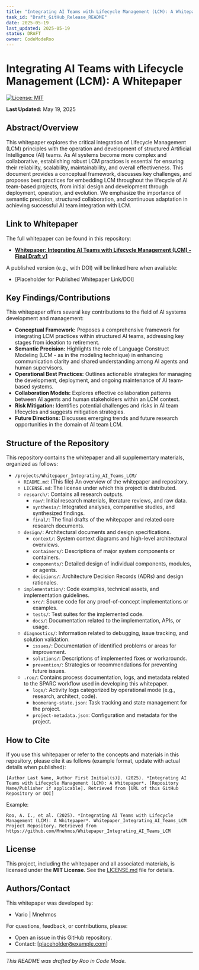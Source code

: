```yaml
---
title: "Integrating AI Teams with Lifecycle Management (LCM): A Whitepaper"
task_id: "Draft_GitHub_Release_README"
date: 2025-05-19
last_updated: 2025-05-19
status: DRAFT
owner: CodeModeRoo
---
```


# Integrating AI Teams with Lifecycle Management (LCM): A Whitepaper

[![License: MIT](https://img.shields.io/badge/License-MIT-yellow.svg)](https://opensource.org/licenses/MIT)
<!-- Add other badges as applicable, e.g., version, build status -->

**Last Updated:** May 19, 2025

## Abstract/Overview

This whitepaper explores the critical integration of Lifecycle Management (LCM) principles with the operation and development of structured Artificial Intelligence (AI) teams. As AI systems become more complex and collaborative, establishing robust LCM practices is essential for ensuring their reliability, scalability, maintainability, and overall effectiveness. This document provides a conceptual framework, discusses key challenges, and proposes best practices for embedding LCM throughout the lifecycle of AI team-based projects, from initial design and development through deployment, operation, and evolution. We emphasize the importance of semantic precision, structured collaboration, and continuous adaptation in achieving successful AI team integration with LCM.

## Link to Whitepaper

The full whitepaper can be found in this repository:
*   **[Whitepaper: Integrating AI Teams with Lifecycle Management (LCM) - Final Draft v1](./research/final/whitepaper_final_draft_v1.md)**

A published version (e.g., with DOI) will be linked here when available:
*   [Placeholder for Published Whitepaper Link/DOI]

## Key Findings/Contributions

This whitepaper offers several key contributions to the field of AI systems development and management:

*   **Conceptual Framework:** Proposes a comprehensive framework for integrating LCM practices within structured AI teams, addressing key stages from ideation to retirement.
*   **Semantic Precision:** Highlights the role of Language Construct Modeling (LCM - as in the modeling technique) in enhancing communication clarity and shared understanding among AI agents and human supervisors.
*   **Operational Best Practices:** Outlines actionable strategies for managing the development, deployment, and ongoing maintenance of AI team-based systems.
*   **Collaboration Models:** Explores effective collaboration patterns between AI agents and human stakeholders within an LCM context.
*   **Risk Mitigation:** Identifies potential challenges and risks in AI team lifecycles and suggests mitigation strategies.
*   **Future Directions:** Discusses emerging trends and future research opportunities in the domain of AI team LCM.

## Structure of the Repository

This repository contains the whitepaper and all supplementary materials, organized as follows:

*   `/projects/Whitepaper_Integrating_AI_Teams_LCM/`
    *   `README.md`: (This file) An overview of the whitepaper and repository.
    *   `LICENSE.md`: The license under which this project is distributed.
    *   `research/`: Contains all research outputs.
        *   `raw/`: Initial research materials, literature reviews, and raw data.
        *   `synthesis/`: Integrated analyses, comparative studies, and synthesized findings.
        *   `final/`: The final drafts of the whitepaper and related core research documents.
    *   `design/`: Architectural documents and design specifications.
        *   `context/`: System context diagrams and high-level architectural overviews.
        *   `containers/`: Descriptions of major system components or containers.
        *   `components/`: Detailed design of individual components, modules, or agents.
        *   `decisions/`: Architecture Decision Records (ADRs) and design rationales.
    *   `implementation/`: Code examples, technical assets, and implementation guidelines.
        *   `src/`: Source code for any proof-of-concept implementations or examples.
        *   `tests/`: Test suites for the implemented code.
        *   `docs/`: Documentation related to the implementation, APIs, or usage.
    *   `diagnostics/`: Information related to debugging, issue tracking, and solution validation.
        *   `issues/`: Documentation of identified problems or areas for improvement.
        *   `solutions/`: Descriptions of implemented fixes or workarounds.
        *   `prevention/`: Strategies or recommendations for preventing future issues.
    *   `.roo/`: Contains process documentation, logs, and metadata related to the SPARC workflow used in developing this whitepaper.
        *   `logs/`: Activity logs categorized by operational mode (e.g., research, architect, code).
        *   `boomerang-state.json`: Task tracking and state management for the project.
        *   `project-metadata.json`: Configuration and metadata for the project.

## How to Cite

If you use this whitepaper or refer to the concepts and materials in this repository, please cite it as follows (example format, update with actual details when published):

```
[Author Last Name, Author First Initial(s)]. (2025). *Integrating AI Teams with Lifecycle Management (LCM): A Whitepaper*. [Repository Name/Publisher if applicable]. Retrieved from [URL of this GitHub Repository or DOI]
```

Example:
```
Roo, A. I., et al. (2025). *Integrating AI Teams with Lifecycle Management (LCM): A Whitepaper*. Whitepaper_Integrating_AI_Teams_LCM Project Repository. Retrieved from https://github.com/Mnehmos/Whitepaper_Integrating_AI_Teams_LCM
```

## License

This project, including the whitepaper and all associated materials, is licensed under the **MIT License**. See the [LICENSE.md](./LICENSE.md) file for details.

## Authors/Contact

This whitepaper was developed by:

*   Vario | Mnehmos

For questions, feedback, or contributions, please:
*   Open an issue in this GitHub repository.
*   Contact: [placeholder@example.com]

---

*This README was drafted by Roo in Code Mode.*
